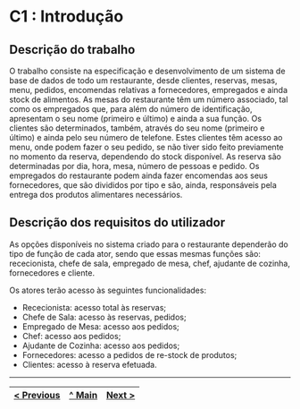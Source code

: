 # C1 : Introdução


## Descrição do trabalho

O trabalho consiste na especificação e desenvolvimento de um sistema de base de dados de todo um restaurante, desde clientes, reservas, mesas, menu, pedidos, encomendas relativas a fornecedores, empregados e ainda stock de alimentos. As mesas do restaurante têm um número associado, tal como os empregados que, para além do número de identificação, apresentam o seu nome (primeiro e último) e ainda a sua função. Os clientes são determinados, também, através do seu nome (primeiro e último) e ainda pelo seu número de telefone. Estes clientes têm acesso ao menu, onde podem fazer o seu pedido, se não tiver sido feito previamente no momento da reserva, dependendo do stock disponível. As reserva são determinadas por dia, hora, mesa, número de pessoas e pedido. Os empregados do restaurante podem ainda fazer encomendas aos seus fornecedores, que são divididos por tipo e são, ainda, responsáveis pela entrega dos produtos alimentares necessários.

## Descrição dos requisitos do utilizador

As opções disponíveis no sistema criado para o restaurante dependerão do tipo de função de cada ator, sendo que essas mesmas funções são: rececionista, chefe de sala, empregado de mesa, chef, ajudante de cozinha, fornecedores e cliente.

Os atores terão acesso às seguintes funcionalidades:

- Rececionista: acesso total às reservas;
- Chefe de Sala: acesso às reservas, pedidos;
- Empregado de Mesa: acesso aos pedidos;
- Chef: acesso aos pedidos;
- Ajudante de Cozinha: acesso aos pedidos;
- Fornecedores: acesso a pedidos de re-stock de produtos;
- Clientes: acesso à reserva efetuada.


---
[< Previous](rebd00.md) | [^ Main](https://github.com/SIBD01/TrabalhoFinal) | [Next >](rebd02.md)
:--- | :---: | ---: 
